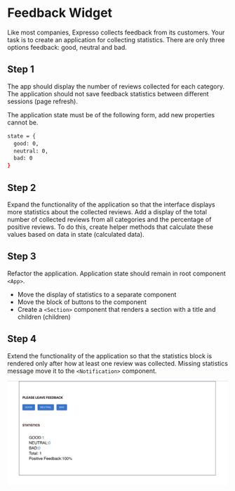 # Feedback Widget

Like most companies, Expresso collects feedback from its customers. Your task is
to create an application for collecting statistics. There are only three options
feedback: good, neutral and bad.

## Step 1

The app should display the number of reviews collected for each category. The
application should not save feedback statistics between different sessions (page
refresh).

The application state must be of the following form, add new properties cannot
be.

```bash
state = {
  good: 0,
  neutral: 0,
  bad: 0
}
```

## Step 2

Expand the functionality of the application so that the interface displays more
statistics about the collected reviews. Add a display of the total number of
collected reviews from all categories and the percentage of positive reviews. To
do this, create helper methods that calculate these values based on data in
state (calculated data).

## Step 3

Refactor the application. Application state should remain in root component
`<App>`.

- Move the display of statistics to a separate component
- Move the block of buttons to the component
- Create a `<Section>` component that renders a section with a title and
  children (children)

## Step 4

Extend the functionality of the application so that the statistics block is
rendered only after how at least one review was collected. Missing statistics
message move it to the `<Notification>` component.


![](img/1.png)
